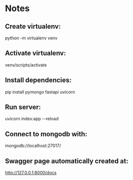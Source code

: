 # Notes

## Create virtualenv:
python -m virtualenv venv 

## Activate virtualenv:
venv/scripts/activate

## Install dependencies:
pip install pymongo fastapi uvicorn

## Run server:
uvicorn index:app --reload

## Connect to mongodb with:
mongodb://localhost:27017/

## Swagger page automatically created at:
http://127.0.0.1:8000/docs